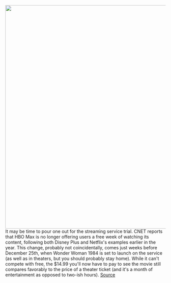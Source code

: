 <img src='https://cdn.vox-cdn.com/thumbor/RYn8SXv8d6WqEMOZ8TWDopOEP1s=/0x0:2040x1360/1200x800/filters:focal(857x517:1183x843)/cdn.vox-cdn.com/uploads/chorus_image/image/68461414/acastro_200602_1777_HBOMax_0004.0.0.jpg' width='700px' /><br/>
It may be time to pour one out for the streaming service trial. CNET reports that HBO Max is no longer offering users a free week of watching its content, following both Disney Plus and Netflix's examples earlier in the year. This change, probably not coincidentally, comes just weeks before December 25th, when Wonder Woman 1984 is set to launch on the service (as well as in theaters, but you should probably stay home). While it can't compete with free, the $14.99 you'll now have to pay to see the movie still compares favorably to the price of a theater ticket (and it's a month of entertainment as opposed to two-ish hours).
<a href='https://www.theverge.com/2020/12/4/22154553/hbo-max-ditches-one-week-free-trial-ahead-of-wonder-woman-1984'> Source <a/>